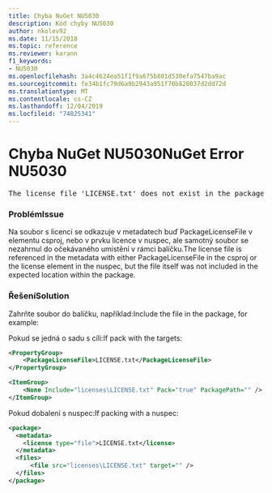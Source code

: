 ```yaml
---
title: Chyba NuGet NU5030
description: Kód chyby NU5030
author: nkolev92
ms.date: 11/15/2018
ms.topic: reference
ms.reviewer: karann
f1_keywords:
- NU5030
ms.openlocfilehash: 3a4c4624ea51f1f9a675b801d530efa7547ba9ac
ms.sourcegitcommit: fe34b1fc79d6a9b2943a951f70b820037d2dd72d
ms.translationtype: MT
ms.contentlocale: cs-CZ
ms.lasthandoff: 12/04/2019
ms.locfileid: "74825341"
---
```

# <a name="nuget-error-nu5030"></a><span data-ttu-id="21c81-103">Chyba NuGet NU5030</span><span class="sxs-lookup"><span data-stu-id="21c81-103">NuGet Error NU5030</span></span>
<pre>The license file 'LICENSE.txt' does not exist in the package.</pre>

### <a name="issue"></a><span data-ttu-id="21c81-104">Problém</span><span class="sxs-lookup"><span data-stu-id="21c81-104">Issue</span></span>

<span data-ttu-id="21c81-105">Na soubor s licencí se odkazuje v metadatech buď PackageLicenseFile v elementu csproj, nebo v prvku licence v nuspec, ale samotný soubor se nezahrnul do očekávaného umístění v rámci balíčku.</span><span class="sxs-lookup"><span data-stu-id="21c81-105">The license file is referenced in the metadata with either PackageLicenseFile in the csproj or the license element in the nuspec, but the file itself was not included in the expected location within the package.</span></span>


### <a name="solution"></a><span data-ttu-id="21c81-106">Řešení</span><span class="sxs-lookup"><span data-stu-id="21c81-106">Solution</span></span>

<span data-ttu-id="21c81-107">Zahrňte soubor do balíčku, například:</span><span class="sxs-lookup"><span data-stu-id="21c81-107">Include the file in the package, for example:</span></span>

<span data-ttu-id="21c81-108">Pokud se jedná o sadu s cíli:</span><span class="sxs-lookup"><span data-stu-id="21c81-108">If pack with the targets:</span></span>

```xml
<PropertyGroup>
    <PackageLicenseFile>LICENSE.txt</PackageLicenseFile>
</PropertyGroup>

<ItemGroup>
    <None Include="licenses\LICENSE.txt" Pack="true" PackagePath="" />
</ItemGroup>
```

<span data-ttu-id="21c81-109">Pokud dobalení s nuspec:</span><span class="sxs-lookup"><span data-stu-id="21c81-109">If packing with a nuspec:</span></span>

```xml
<package>
  <metadata>
    <license type="file">LICENSE.txt</license>
  </metadata>
  <files>
      <file src="licenses\LICENSE.txt" target="" />
  </files>
</package>
```
